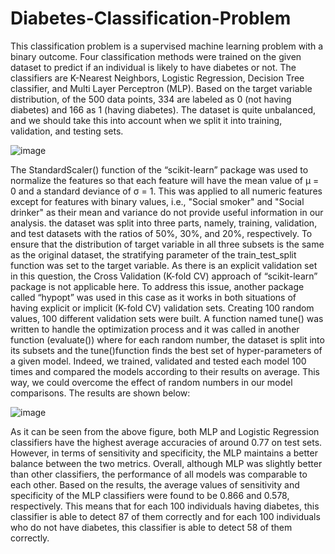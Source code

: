 # Diabetes-Classification-Problem
This classification problem is a supervised machine learning problem with a binary outcome. 
Four classification methods were trained on the given dataset to predict if an individual is likely to have diabetes or not. 
The classifiers are K-Nearest Neighbors, Logistic Regression, Decision Tree classifier, and Multi Layer Perceptron (MLP).
Based on the target variable distribution, of the 500 data points, 334 are labeled as 0 (not
having diabetes) and 166 as 1 (having diabetes). The dataset is quite unbalanced, and we should take
this into account when we split it into training, validation, and testing sets.

![image](https://user-images.githubusercontent.com/46126394/193379283-11758a3b-e2a0-4353-a731-15eb4bdf5f27.png)

The StandardScaler() function of the “scikit-learn” package was used to normalize the features so
that each feature will have the mean value of μ = 0 and a standard deviance of σ = 1. This was
applied to all numeric features except for features with binary values, i.e., "Social smoker" and
"Social drinker" as their mean and variance do not provide useful information in our analysis. the dataset was split into three parts, namely, training,
validation, and test datasets with the ratios of 50%, 30%, and 20%, respectively. To ensure
that the distribution of target variable in all three subsets is the same as the original dataset, the
stratifying parameter of the train_test_split function was set to the target variable. 
As there is an explicit validation set in this question, the Cross Validation (K-fold CV)
approach of “scikit-learn” package is not applicable here. To address this issue, another package
called “hypopt” was used in this case as it works in both situations of having explicit or implicit
(K-fold CV) validation sets. Creating 100 random values, 100 different validation sets were built. A
function named tune() was written to handle the optimization process and it was called in another
function (evaluate()) where for each random number, the dataset is split into its subsets and the
tune()function finds the best set of hyper-parameters of a given model. Indeed, we trained,
validated and tested each model 100 times and compared the models according to their results on
average. This way, we could overcome the effect of random numbers in our model comparisons. 
The results are shown below:

![image](https://user-images.githubusercontent.com/46126394/193379258-493b9521-cb22-4983-b67e-e4a6f68ddc1c.png)

As it can be seen from the above figure, both MLP and Logistic Regression classifiers have the
highest average accuracies of around 0.77 on test sets. However, in terms of sensitivity and
specificity, the MLP maintains a better balance between the two metrics. Overall,
although MLP was slightly better than other classifiers, the performance of all models was
comparable to each other. Based on the results, the average values of sensitivity and specificity of
the MLP classifiers were found to be 0.866 and 0.578, respectively. This means that for each 100
individuals having diabetes, this classifier is able to detect 87 of them correctly and for each 100
individuals who do not have diabetes, this classifier is able to detect 58 of them correctly.
